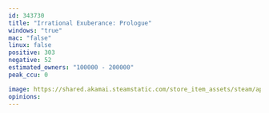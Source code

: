```yaml
---
id: 343730
title: "Irrational Exuberance: Prologue"
windows: "true"
mac: "false"
linux: false
positive: 303
negative: 52
estimated_owners: "100000 - 200000"
peak_ccu: 0

image: https://shared.akamai.steamstatic.com/store_item_assets/steam/apps/343730/header.jpg?t=1554328091
opinions:
---
```

